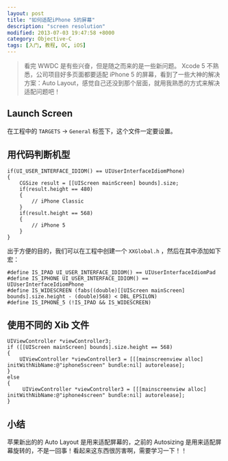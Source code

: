 ```yaml
---
layout: post
title: "如何适配iPhone 5的屏幕"
description: "screen resolution"
modified: 2013-07-03 19:47:58 +8000
category: Objective-C
tags: [入门, 教程, OC, iOS]
---
```


> 看完 WWDC 是有些兴奋，但是随之而来的是一些新问题。 Xcode 5 不熟悉，公司项目好多页面都要适配 iPhone 5 的屏幕，看到了一些大神的解决方案：Auto Layout，感觉自己还没到那个层面，就用我熟悉的方式来解决适配问题吧！

## Launch Screen

在工程中的 `TARGETS` -> `General` 标签下，这个文件一定要设置。

## 用代码判断机型

```objc
if(UI_USER_INTERFACE_IDIOM() == UIUserInterfaceIdiomPhone)
{
    CGSize result = [[UIScreen mainScreen] bounds].size;
    if(result.height == 480)
    {
        // iPhone Classic
    }
    if(result.height == 568)
    {
        // iPhone 5
    }
}
```

出于方便的目的，我们可以在工程中创建一个 `XXGlobal.h` ，然后在其中添加如下宏：

```objc
#define IS_IPAD UI_USER_INTERFACE_IDIOM() == UIUserInterfaceIdiomPad 
#define IS_IPHONE UI_USER_INTERFACE_IDIOM() == UIUserInterfaceIdiomPhone
#define IS_WIDESCREEN (fabs((double)[[UIScreen mainScreen] bounds].size.height - (double)568) < DBL_EPSILON) 
#define IS_IPHONE_5 (!IS_IPAD && IS_WIDESCREEN)
```

## 使用不同的 Xib 文件

```objc
UIViewController *viewController3;
if ([[UIScreen mainScreen] bounds].size.height == 568)
{
    UIViewController *viewController3 = [[[mainscreenview alloc] initWithNibName:@"iphone5screen" bundle:nil] autorelease];               
}    
else
{
     UIViewController *viewController3 = [[[mainscreenview alloc] initWithNibName:@"iphone4screen" bundle:nil] autorelease];
}
```

## 小结

苹果新出的的 Auto Layout 是用来适配屏幕的，之前的 Autosizing 是用来适配屏幕旋转的，不是一回事！看起来这东西很厉害啊，需要学习一下！！


